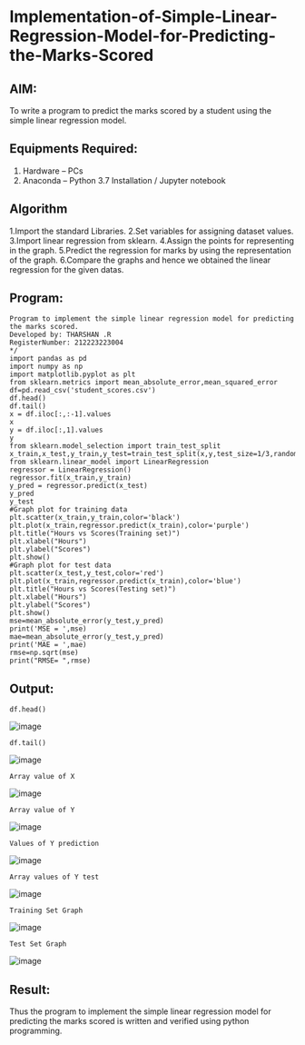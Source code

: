 # Implementation-of-Simple-Linear-Regression-Model-for-Predicting-the-Marks-Scored

## AIM:
To write a program to predict the marks scored by a student using the simple linear regression model.

## Equipments Required:
1. Hardware – PCs
2. Anaconda – Python 3.7 Installation / Jupyter notebook

## Algorithm
1.Import the standard Libraries.
2.Set variables for assigning dataset values.
3.Import linear regression from sklearn.
4.Assign the points for representing in the graph. 
5.Predict the regression for marks by using the representation of the graph.
6.Compare the graphs and hence we obtained the linear regression for the given datas.

## Program:
```/*
Program to implement the simple linear regression model for predicting the marks scored.
Developed by: THARSHAN .R
RegisterNumber: 212223223004
*/
import pandas as pd
import numpy as np
import matplotlib.pyplot as plt
from sklearn.metrics import mean_absolute_error,mean_squared_error
df=pd.read_csv('student_scores.csv')
df.head()
df.tail()
x = df.iloc[:,:-1].values
x
y = df.iloc[:,1].values
y
from sklearn.model_selection import train_test_split
x_train,x_test,y_train,y_test=train_test_split(x,y,test_size=1/3,random_state=0)
from sklearn.linear_model import LinearRegression
regressor = LinearRegression()
regressor.fit(x_train,y_train)
y_pred = regressor.predict(x_test)
y_pred
y_test
#Graph plot for training data
plt.scatter(x_train,y_train,color='black')
plt.plot(x_train,regressor.predict(x_train),color='purple')
plt.title("Hours vs Scores(Training set)")
plt.xlabel("Hours")
plt.ylabel("Scores")
plt.show()
#Graph plot for test data
plt.scatter(x_test,y_test,color='red')
plt.plot(x_train,regressor.predict(x_train),color='blue')
plt.title("Hours vs Scores(Testing set)")
plt.xlabel("Hours")
plt.ylabel("Scores")
plt.show()
mse=mean_absolute_error(y_test,y_pred)
print('MSE = ',mse)
mae=mean_absolute_error(y_test,y_pred)
print('MAE = ',mae)
rmse=np.sqrt(mse)
print("RMSE= ",rmse)
```

## Output:
```
df.head()
```
![image](https://github.com/user-attachments/assets/d61444f7-9a2c-47fb-ba6e-df93ba6e6c5f)

```
df.tail()
```
![image](https://github.com/user-attachments/assets/4216534d-0e1b-48e0-bbf2-9271b0e11a0a)

```
Array value of X
```
![image](https://github.com/user-attachments/assets/5ce0de2a-7cdc-4f71-b3ba-652fb3e5fb31)

```
Array value of Y
```
![image](https://github.com/user-attachments/assets/56d1e71c-a784-4d73-8fde-35697f15b0d3)

```
Values of Y prediction
```
![image](https://github.com/user-attachments/assets/eaa16cc3-8991-480d-8911-5925ef867520)

```
Array values of Y test
```
![image](https://github.com/user-attachments/assets/95479cbd-eb8d-4ba9-918e-912f46a511df)

```
Training Set Graph
```
![image](https://github.com/user-attachments/assets/9d01346f-3814-4a7e-a118-af422c494408)

```
Test Set Graph
```
![image](https://github.com/user-attachments/assets/e2529577-bf9f-4fcf-9346-cae08af1b2a4)




## Result:
Thus the program to implement the simple linear regression model for predicting the marks scored is written and verified using python programming.
